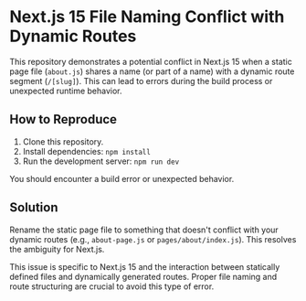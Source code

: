 # Next.js 15 File Naming Conflict with Dynamic Routes

This repository demonstrates a potential conflict in Next.js 15 when a static page file (`about.js`) shares a name (or part of a name) with a dynamic route segment (`/[slug]`).  This can lead to errors during the build process or unexpected runtime behavior.

## How to Reproduce

1. Clone this repository.
2. Install dependencies: `npm install`
3. Run the development server: `npm run dev`

You should encounter a build error or unexpected behavior.

## Solution

Rename the static page file to something that doesn't conflict with your dynamic routes (e.g., `about-page.js` or `pages/about/index.js`). This resolves the ambiguity for Next.js.

This issue is specific to Next.js 15 and the interaction between statically defined files and dynamically generated routes.  Proper file naming and route structuring are crucial to avoid this type of error.